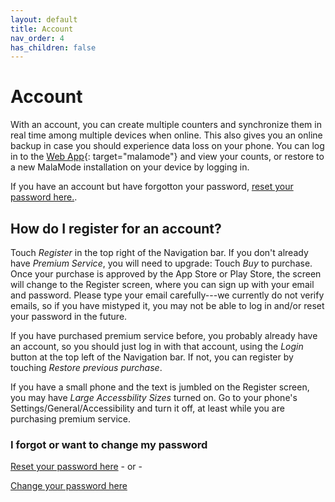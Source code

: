```yaml
---
layout: default
title: Account
nav_order: 4
has_children: false
---
```


# Account

With an account, you can create multiple counters and synchronize them in real time among multiple devices when online. This also gives you an online backup in case you should experience data loss on your phone. You can log in to the [Web App](/demo){: target="malamode"} and view your counts, or restore to a new MalaMode installation on your device by logging in.

If you have an account but have forgotton your password, [reset your password here.](/forgotpassword/).

## How do I register for an account?

Touch *Register* in the top right of the Navigation bar. If you don't already have *Premium Service*,  you will need to upgrade: Touch *Buy* to purchase. Once your purchase is approved by the App Store or Play Store, the screen will change to the Register screen, where you can sign up with your email and password. Please type your email carefully---we currently do not verify emails, so if you have mistyped it, you may not be able to log in and/or reset your password in the future.

If you have purchased premium service before, you probably already have an account, so you should just log in with that account, using the *Login* button at the top left of the Navigation bar. If not, you can register by touching *Restore previous purchase*.

If you have a small phone and the text is jumbled on the Register screen, you may have *Large Accessbility Sizes* turned on. Go to your phone's Settings/General/Accessibility and turn it off, at least while you are purchasing premium service.


### I forgot or want to  change my password

[Reset your password here](/forgotpassword/) - or -

[Change your password here](/changepassword/)

